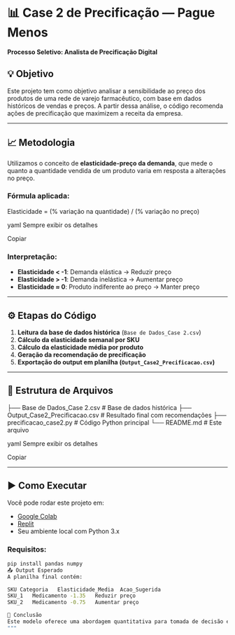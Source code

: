 # 📊 Case 2 de Precificação — Pague Menos

**Processo Seletivo: Analista de Precificação Digital**

## 💡 Objetivo

Este projeto tem como objetivo analisar a sensibilidade ao preço dos produtos de uma rede de varejo farmacêutico, com base em dados históricos de vendas e preços. A partir dessa análise, o código recomenda ações de precificação que maximizem a receita da empresa.

---

## 📈 Metodologia

Utilizamos o conceito de **elasticidade-preço da demanda**, que mede o quanto a quantidade vendida de um produto varia em resposta a alterações no preço.

### Fórmula aplicada:
Elasticidade = (% variação na quantidade) / (% variação no preço)

yaml
Sempre exibir os detalhes

Copiar

### Interpretação:
- **Elasticidade < -1**: Demanda elástica → Reduzir preço
- **Elasticidade > -1**: Demanda inelástica → Aumentar preço
- **Elasticidade ≈ 0**: Produto indiferente ao preço → Manter preço

---

## ⚙️ Etapas do Código

1. **Leitura da base de dados histórica** (`Base de Dados_Case 2.csv`)
2. **Cálculo da elasticidade semanal por SKU**
3. **Cálculo da elasticidade média por produto**
4. **Geração da recomendação de precificação**
5. **Exportação do output em planilha (`Output_Case2_Precificacao.csv`)**

---

## 📁 Estrutura de Arquivos

├── Base de Dados_Case 2.csv # Base de dados histórica
├── Output_Case2_Precificacao.csv # Resultado final com recomendações
├── precificacao_case2.py # Código Python principal
└── README.md # Este arquivo

yaml
Sempre exibir os detalhes

Copiar

---

## ▶️ Como Executar

Você pode rodar este projeto em:

- [Google Colab](https://colab.research.google.com/)
- [Replit](https://replit.com/)
- Seu ambiente local com Python 3.x

### Requisitos:
```bash
pip install pandas numpy
📤 Output Esperado
A planilha final contém:

SKU	Categoria	Elasticidade_Media	Acao_Sugerida
SKU_1	Medicamento	-1.35	Reduzir preço
SKU_2	Medicamento	-0.75	Aumentar preço

🧠 Conclusão
Este modelo oferece uma abordagem quantitativa para tomada de decisão em precificação, promovendo um alinhamento entre valor percebido, demanda e receita.
"""
